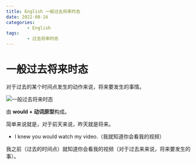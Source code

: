 ```yaml
---
title: English 一般过去将来时态
date: 2022-08-16
categories:
        - English
tags:
        - 过去将来时态
---
```


# 一般过去将来时态

对于过去的某个时间点发生的动作来说，将来要发生的事情。

![一般过去将来时态](https://gallery.yxzi.xyz/galleries/2022/08/17/一般过去将来时态.png)

由 **would + 动词原型**构成。

简单来说就是，对于前天来说，昨天就是将来。

- I knew you would watch my video.（我就知道你会看我的视频）

我之前（过去的时间点）就知道你会看我的视频（对于过去来来说，将来要发生的事）。

